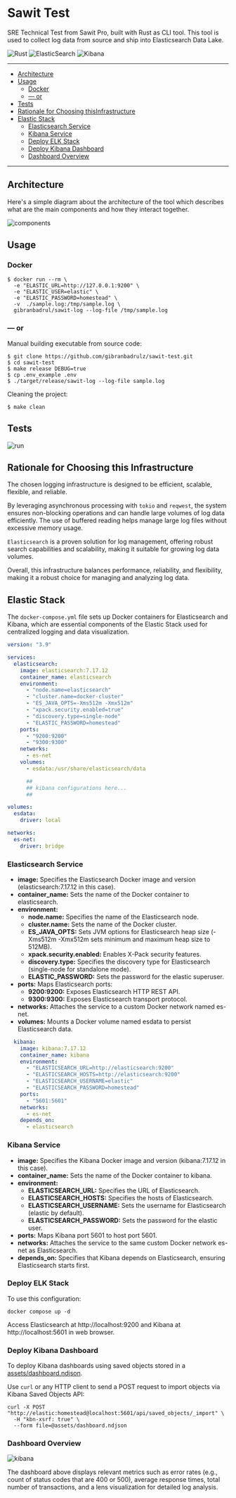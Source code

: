 # Sawit Test

SRE Technical Test from Sawit Pro, built with Rust as CLI tool. This tool is used to collect log data from source and ship into Elasticsearch Data Lake.

![Rust](https://img.shields.io/badge/Rust-%23000000.svg?style=flat&logo=rust&logoColor=white)
![ElasticSearch](https://img.shields.io/badge/ElasticSearch-005571?style=flat&logo=elasticsearch)
![Kibana](https://img.shields.io/badge/Kibana-A81C7D?style=flat&logo=kibana)


---

- [Architecture](#architecture)
- [Usage](#usage)
  - [Docker](#docker)
  - [— or](#-or)
- [Tests](#tests)
- [Rationale for Choosing thisInfrastructure](#rationale-for-choosing-this-infrastructure)
- [Elastic Stack](#elastic-stack)
  - [Elasticsearch Service](#elasticsearch-service)
  - [Kibana Service](#kibana-service)
  - [Deploy ELK Stack](#deploy-elk-stack)
  - [Deploy Kibana Dashboard](#deploy-kibana-dashboard)
  - [Dashboard Overview](#dashboard-overview)

---

## Architecture

Here's a simple diagram about the architecture of the tool which describes what are the main components and how they interact together.

![components](./assets/images/diagram.png)

## Usage

### Docker

```
$ docker run --rm \
  -e "ELASTIC_URL=http://127.0.0.1:9200" \
  -e "ELASTIC_USER=elastic" \
  -e "ELASTIC_PASSWORD=homestead" \
  -v  ./sample.log:/tmp/sample.log \
  gibranbadrul/sawit-log --log-file /tmp/sample.log
```

### — or

Manual building executable from source code:

```
$ git clone https://github.com/gibranbadrulz/sawit-test.git
$ cd sawit-test
$ make release DEBUG=true
$ cp .env_example .env
$ ./target/release/sawit-log --log-file sample.log
```

Cleaning the project:

```
$ make clean
```

## Tests

![run](./assets/images/docker_run.png)

## Rationale for Choosing this Infrastructure

The chosen logging infrastructure is designed to be efficient, scalable, flexible, and reliable.

By leveraging asynchronous processing with `tokio` and `reqwest`, the system ensures non-blocking operations and can handle large volumes of log data efficiently. The use of buffered reading helps manage large log files without excessive memory usage.

`Elasticsearch` is a proven solution for log management, offering robust search capabilities and scalability, making it suitable for growing log data volumes.

Overall, this infrastructure balances performance, reliability, and flexibility, making it a robust choice for managing and analyzing log data.

## Elastic Stack

The `docker-compose.yml` file sets up Docker containers for Elasticsearch and Kibana, which are essential components of the Elastic Stack used for centralized logging and data visualization.

```yaml
version: "3.9"

services:
  elasticsearch:
    image: elasticsearch:7.17.12
    container_name: elasticsearch
    environment:
      - "node.name=elasticsearch"
      - "cluster.name=docker-cluster"
      - "ES_JAVA_OPTS=-Xms512m -Xmx512m"
      - "xpack.security.enabled=true"
      - "discovery.type=single-node"
      - "ELASTIC_PASSWORD=homestead"
    ports:
      - "9200:9200"
      - "9300:9300"
    networks:
      - es-net
    volumes:
      - esdata:/usr/share/elasticsearch/data

      ##
      ## kibana configurations here...
      ##

volumes:
  esdata:
    driver: local

networks:
  es-net:
    driver: bridge
```
### Elasticsearch Service

- **image:** Specifies the Elasticsearch Docker image and version (elasticsearch:7.17.12 in this case).
- **container_name:** Sets the name of the Docker container to elasticsearch.
- **environment:**
  - **node.name:** Specifies the name of the Elasticsearch node.
  - **cluster.name:** Sets the name of the Docker cluster.
  - **ES_JAVA_OPTS:** Sets JVM options for Elasticsearch heap size (-Xms512m -Xmx512m sets minimum and maximum heap size to 512MB).
  - **xpack.security.enabled:** Enables X-Pack security features.
  - **discovery.type:** Specifies the discovery type for Elasticsearch (single-node for standalone mode).
  - **ELASTIC_PASSWORD:** Sets the password for the elastic superuser.
- **ports:** Maps Elasticsearch ports:
  - **9200:9200:** Exposes Elasticsearch HTTP REST API.
  - **9300:9300:** Exposes Elasticsearch transport protocol.
- **networks:** Attaches the service to a custom Docker network named es-net.
- **volumes:** Mounts a Docker volume named esdata to persist Elasticsearch data.

```yaml
  kibana:
    image: kibana:7.17.12
    container_name: kibana
    environment:
      - "ELASTICSEARCH_URL=http://elasticsearch:9200"
      - "ELASTICSEARCH_HOSTS=http://elasticsearch:9200"
      - "ELASTICSEARCH_USERNAME=elastic"
      - "ELASTICSEARCH_PASSWORD=homestead"
    ports:
      - "5601:5601"
    networks:
      - es-net
    depends_on:
      - elasticsearch
```
### Kibana Service

- **image:** Specifies the Kibana Docker image and version (kibana:7.17.12 in this case).
- **container_name:** Sets the name of the Docker container to kibana.
- **environment:**
  - **ELASTICSEARCH_URL:** Specifies the URL of Elasticsearch.
  - **ELASTICSEARCH_HOSTS:** Specifies the hosts of Elasticsearch.
  - **ELASTICSEARCH_USERNAME:** Sets the username for Elasticsearch (elastic by default).
  - **ELASTICSEARCH_PASSWORD:** Sets the password for the elastic user.
- **ports:** Maps Kibana port 5601 to host port 5601.
- **networks:** Attaches the service to the same custom Docker network es-net as Elasticsearch.
- **depends_on:** Specifies that Kibana depends on Elasticsearch, ensuring Elasticsearch starts first.

### Deploy ELK Stack

To use this configuration:

```
docker compose up -d
```

Access Elasticsearch at http://localhost:9200 and Kibana at http://localhost:5601 in web browser.

### Deploy Kibana Dashboard

To deploy Kibana dashboards using saved objects stored in a [assets/dashboard.ndjson](./assets/dashboard.ndjson).

Use `curl` or any HTTP client to send a POST request to import objects via Kibana Saved Objects API:

```
curl -X POST "http://elastic:homestead@localhost:5601/api/saved_objects/_import" \
  -H "kbn-xsrf: true" \
  --form file=@assets/dashboard.ndjson
```

### Dashboard Overview

![kibana](./assets/images/kibana.png)

The dashboard above displays relevant metrics such as error rates (e.g., count of status codes that are 400 or 500), average response times, total number of transactions, and a lens visualization for detailed log analysis.
